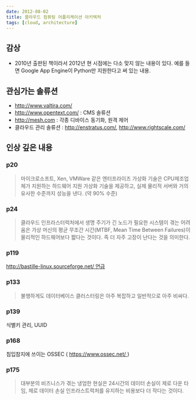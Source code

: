 ```yaml
---
date: 2012-08-02
title: 클라우드 컴퓨팅 어플리케이션 아키텍처
tags: [cloud, architecture]
---
```


## 감상
- 2010년 출판된 책이라서 2012년 현 시점에는 다소 맞지 않는 내용이 있다. 예를 들면 Google App Engine이 Python만 지원한다고 써 있는 내용.

## 관심가는 솔류션
- <http://www.valtira.com/>
- <http://www.opentext.com/> : CMS 솔류션
- <http://mesh.com> : 각종 디바이스 동기화, 원격 제어
- 클라우드 관리 솔류션 : <http://enstratus.com/>, <http://www.rightscale.com/>

## 인상 깊은 내용
### p20
> 마이크로소프트, Xen, VMWare 같은 엔터프라이즈 가상화 기술은 CPU제조업체가 지원하는 하드웨어 지원 가상화 기술을 제공하고, 실제 물리적 서버와 거의 유사한 수준까지 성능을 낸다. (약 90% 수준)

### p24
> 클라우드 인프라스터럭처에서 생명 주기가 긴 노드가 필요한 시스템이 겪는 어려움은 
가상 머신의 평균 무조간 시간(MTBF, Mean Time Between Failures)이 물리적인 하드웨어보다 짧다는 것이다. 즉 더 자주 고장이 난다는 것을 의미한다.

### p119
http://bastille-linux.sourceforge.net/ 언급

### p133
> 불행하게도 데이터베이스 클러스터링은 아주 복잡하고 일반적으로 아주 비싸다.

### p139
식별키 관리, UUID

### p168
침입참지에 쓰이는 OSSEC ( https://www.ossec.net/ )

### p175
> 대부분의 비즈니스가 겪는 냉엄한 현실은 24시간의 데이터 손실이 제로 다운 타임, 제로 데이터 손실 인프라스트럭처를 유지하는 비용보다 더 작다는 것이다.


